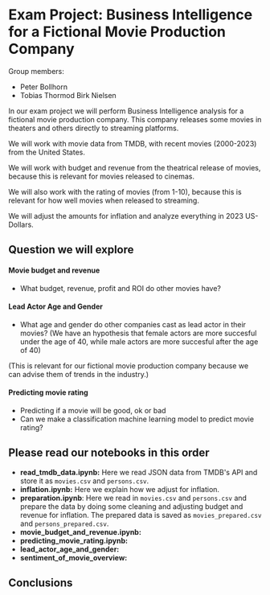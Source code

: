 # Exam Project: Business Intelligence for a Fictional Movie Production Company

Group members:
- Peter Bollhorn
- Tobias Thormod Birk Nielsen

In our exam project we will perform Business Intelligence analysis for a fictional movie production company.
This company releases some movies in theaters and others directly to streaming platforms.



We will work with movie data from TMDB, with recent movies (2000-2023) from the United States.

We will work with budget and revenue from the theatrical release of movies, because this is relevant for movies released to cinemas.

We will also work with the rating of movies (from 1-10), because this is relevant for how well movies when released to streaming.

We will adjust the amounts for inflation and analyze everything in 2023 US-Dollars.


## Question we will explore

#### Movie budget and revenue
- What budget, revenue, profit and ROI do other movies have?

#### Lead Actor Age and Gender
- What age and gender do other companies cast as lead actor in their movies? 
 (We have an hypothesis that female actors are more succesful under the age of 40, while male actors are more succesful after the age of 40)

(This is relevant for our fictional movie production company because we can advise them of trends in the industry.)

#### Predicting movie rating
- Predicting if a movie will be good, ok or bad
- Can we make a classification machine learning model to predict movie rating?


## Please read our notebooks in this order
- **read_tmdb_data.ipynb:** Here we read JSON data from TMDB's API and store it as `movies.csv` and `persons.csv`.
- **inflation.ipynb:** Here we explain how we adjust for inflation.
- **preparation.ipynb**: Here we read in `movies.csv` and `persons.csv` and prepare the data by doing some cleaning and adjusting budget and revenue for inflation. The prepared data is saved as `movies_prepared.csv` and `persons_prepared.csv`.
- **movie_budget_and_revenue.ipynb:**
- **predicting_movie_rating.ipynb:**
- **lead_actor_age_and_gender:**
- **sentiment_of_movie_overview:**


## Conclusions














